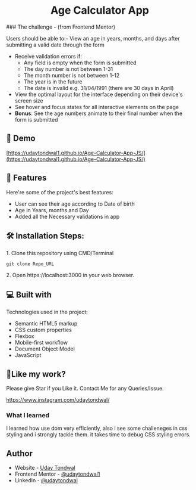 <h1 align="center" id="title">Age Calculator App</h1>

<p id="description">### The challenge - (from Frontend Mentor)

Users should be able to:- View an age in years, months, and days after submitting a valid date through the form
- Receive validation errors if:
  - Any field is empty when the form is submitted
  - The day number is not between 1-31
  - The month number is not between 1-12
  - The year is in the future
  - The date is invalid e.g. 31/04/1991 (there are 30 days in April)
- View the optimal layout for the interface depending on their device's screen size
- See hover and focus states for all interactive elements on the page
- **Bonus**: See the age numbers animate to their final number when the form is submitted
</p>

<h2>🚀 Demo</h2>

[https://udaytondwal1.github.io/Age-Calculator-App-JS/](https://udaytondwal1.github.io/Age-Calculator-App-JS/)

  
  
<h2>🧐 Features</h2>

Here're some of the project's best features:

*   User can see their age according to Date of birth
*   Age in Years, months and Day
*   Added all the Necessary validations in app

<h2>🛠️ Installation Steps:</h2>

<p>1. Clone this repository using CMD/Terminal</p>

```
git clone Repo_URL
```

<p>2. Open https://localhost:3000 in your web browser.</p>


  
<h2>💻 Built with</h2>

Technologies used in the project:

*  Semantic HTML5 markup
*  CSS custom properties
*  Flexbox
*  Mobile-first workflow
*  Document Object Model
*  JavaScript

<h2>💖Like my work?</h2>

Please give Star if you Like it. Contact Me for any Queries/Issue.<p>https://www.instagram.com/udaytondwal/</p>


### What I learned

I learned how use dom very efficiently, also i see some challeneges in css styling and i strongly tackle them. 
it takes time to debug CSS styling errors.


## Author

- Website - [Uday Tondwal](https://github.com/Udaytondwal1)
- Frontend Mentor - [@udaytondwal1](https://www.frontendmentor.io/profile/Udaytondwal1)
- LinkedIn - [@udaytondwal](https://www.linkedin.com/in/udaytondwal/)